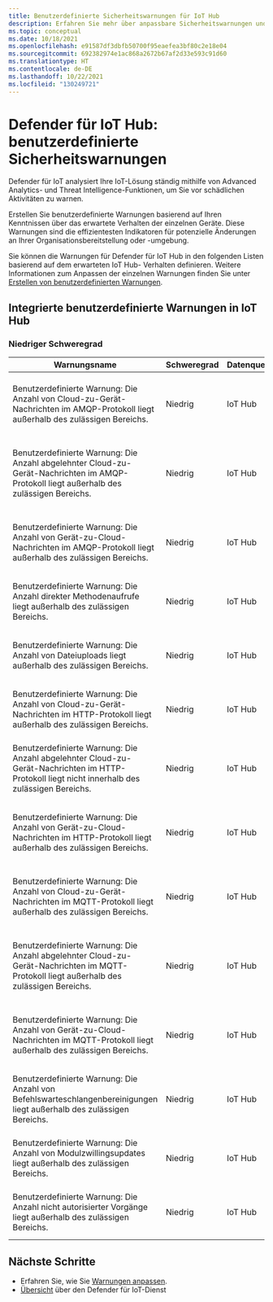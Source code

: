 ```yaml
---
title: Benutzerdefinierte Sicherheitswarnungen für IoT Hub
description: Erfahren Sie mehr über anpassbare Sicherheitswarnungen und empfohlene Wartungsvorgänge unter Verwendung der Features und Dienste von Defender für IoT Hub.
ms.topic: conceptual
ms.date: 10/18/2021
ms.openlocfilehash: e91587df3dbfb50700f95eaefea3bf80c2e18e04
ms.sourcegitcommit: 692382974e1ac868a2672b67af2d33e593c91d60
ms.translationtype: HT
ms.contentlocale: de-DE
ms.lasthandoff: 10/22/2021
ms.locfileid: "130249721"
---
```

# <a name="defender-for-iot-hub-custom-security-alerts"></a>Defender für IoT Hub: benutzerdefinierte Sicherheitswarnungen

Defender für IoT analysiert Ihre IoT-Lösung ständig mithilfe von Advanced Analytics- und Threat Intelligence-Funktionen, um Sie vor schädlichen Aktivitäten zu warnen.

Erstellen Sie benutzerdefinierte Warnungen basierend auf Ihren Kenntnissen über das erwartete Verhalten der einzelnen Geräte. Diese Warnungen sind die effizientesten Indikatoren für potenzielle Änderungen an Ihrer Organisationsbereitstellung oder -umgebung.

Sie können die Warnungen für Defender für IoT Hub in den folgenden Listen basierend auf dem erwarteten IoT Hub- Verhalten definieren. Weitere Informationen zum Anpassen der einzelnen Warnungen finden Sie unter [Erstellen von benutzerdefinierten Warnungen](quickstart-create-custom-alerts.md).

## <a name="built-in-custom-alerts-in-the-iot-hub"></a>Integrierte benutzerdefinierte Warnungen in IoT Hub

### <a name="low-severity"></a>Niedriger Schweregrad

| Warnungsname | Schweregrad | Datenquelle | BESCHREIBUNG | Warnungstyp |
|--|--|--|--|--|
| Benutzerdefinierte Warnung: Die Anzahl von Cloud-zu-Gerät-Nachrichten im AMQP-Protokoll liegt außerhalb des zulässigen Bereichs. | Niedrig | IoT Hub | Die Anzahl von Cloud-zu-Gerät-Nachrichten (AMQP-Protokoll) innerhalb eines bestimmten Zeitfensters liegt außerhalb des zurzeit konfigurierten und zulässigen Bereichs. | IoT_CA_AmqpC2DMessagesNotInAllowedRange |
| Benutzerdefinierte Warnung: Die Anzahl abgelehnter Cloud-zu-Gerät-Nachrichten im AMQP-Protokoll liegt außerhalb des zulässigen Bereichs. | Niedrig | IoT Hub | Die Anzahl der vom Gerät abgelehnten Cloud-zu-Gerät-Nachrichten (AMQP-Protokoll) innerhalb eines bestimmten Zeitfensters liegt außerhalb des zurzeit konfigurierten und zulässigen Bereichs. | IoT_CA_AmqpC2DRejectedMessagesNotInAllowedRange |
| Benutzerdefinierte Warnung: Die Anzahl von Gerät-zu-Cloud-Nachrichten im AMQP-Protokoll liegt außerhalb des zulässigen Bereichs. | Niedrig | IoT Hub | Die Menge der Gerät-zu-Cloud-Nachrichten (AMQP-Protokoll) innerhalb eines bestimmten Zeitfensters liegt außerhalb des zurzeit konfigurierten und zulässigen Bereichs. | IoT_CA_AmqpD2CMessagesNotInAllowedRange |
| Benutzerdefinierte Warnung: Die Anzahl direkter Methodenaufrufe liegt außerhalb des zulässigen Bereichs. | Niedrig | IoT Hub | Die Menge der direkten Methodenaufrufen innerhalb eines bestimmten Zeitfensters liegt außerhalb des zurzeit konfigurierten und zulässigen Bereichs. | IoT_CA_DirectMethodInvokesNotInAllowedRange |
| Benutzerdefinierte Warnung: Die Anzahl von Dateiuploads liegt außerhalb des zulässigen Bereichs. | Niedrig | IoT Hub | Die Menge von Dateiuploads innerhalb eines bestimmten Zeitfensters liegt außerhalb des zurzeit konfigurierten und zulässigen Bereichs. | IoT_CA_FileUploadsNotInAllowedRange |
| Benutzerdefinierte Warnung: Die Anzahl von Cloud-zu-Gerät-Nachrichten im HTTP-Protokoll liegt außerhalb des zulässigen Bereichs. | Niedrig | IoT Hub | Die Menge der Cloud-zu-Gerät-Nachrichten (HTTP-Protokoll) in einem Zeitfenster liegt nicht innerhalb des konfigurierten zulässigen Bereichs. | IoT_CA_HttpC2DMessagesNotInAllowedRange |
| Benutzerdefinierte Warnung: Die Anzahl abgelehnter Cloud-zu-Gerät-Nachrichten im HTTP-Protokoll liegt nicht innerhalb des zulässigen Bereichs. | Niedrig | IoT Hub | Die Menge der Cloud-zu-Gerät-Nachrichten (HTTP-Protokoll) innerhalb eines bestimmten Zeitfensters liegt außerhalb des zurzeit konfigurierten und zulässigen Bereichs. | IoT_CA_HttpC2DRejectedMessagesNotInAllowedRange |
| Benutzerdefinierte Warnung: Die Anzahl von Gerät-zu-Cloud-Nachrichten im HTTP-Protokoll liegt außerhalb des zulässigen Bereichs. | Niedrig | IoT Hub | Die Anzahl der Gerät-zu-Cloud-Nachrichten (HTTP-Protokoll) innerhalb eines bestimmten Zeitfensters liegt außerhalb des zurzeit konfigurierten und zulässigen Bereichs. | IoT_CA_HttpD2CMessagesNotInAllowedRange |
| Benutzerdefinierte Warnung: Die Anzahl von Cloud-zu-Gerät-Nachrichten im MQTT-Protokoll liegt außerhalb des zulässigen Bereichs. | Niedrig | IoT Hub | Die Menge der Cloud-zu-Gerät-Nachrichten (MQTT-Protokoll) innerhalb eines bestimmten Zeitfensters liegt außerhalb des zurzeit konfigurierten und zulässigen Bereichs. | IoT_CA_MqttC2DMessagesNotInAllowedRange |
| Benutzerdefinierte Warnung: Die Anzahl abgelehnter Cloud-zu-Gerät-Nachrichten im MQTT-Protokoll liegt außerhalb des zulässigen Bereichs. | Niedrig | IoT Hub | Die Anzahl der vom Gerät abgelehnten Cloud-zu-Gerät-Nachrichten (MQTT-Protokoll) innerhalb eines bestimmten Zeitfensters liegt außerhalb des zurzeit konfigurierten und zulässigen Bereichs. | IoT_CA_MqttC2DRejectedMessagesNotInAllowedRange |
| Benutzerdefinierte Warnung: Die Anzahl von Gerät-zu-Cloud-Nachrichten im MQTT-Protokoll liegt außerhalb des zulässigen Bereichs. | Niedrig | IoT Hub | Die Menge der Gerät-zu-Cloud-Nachrichten (MQTT-Protokoll) innerhalb eines bestimmten Zeitfensters liegt außerhalb des zurzeit konfigurierten und zulässigen Bereichs. | IoT_CA_MqttD2CMessagesNotInAllowedRange |
| Benutzerdefinierte Warnung: Die Anzahl von Befehlswarteschlangenbereinigungen liegt außerhalb des zulässigen Bereichs. | Niedrig | IoT Hub | Die Menge der Befehlswarteschlangenbereinigungen innerhalb eines bestimmten Zeitfensters liegt außerhalb des zurzeit konfigurierten und zulässigen Bereichs. | IoT_CA_QueuePurgesNotInAllowedRange |
| Benutzerdefinierte Warnung: Die Anzahl von Modulzwillingsupdates liegt außerhalb des zulässigen Bereichs. | Niedrig | IoT Hub | Die Menge der Modulzwillingsupdates innerhalb eines bestimmten Zeitfensters liegt außerhalb des zurzeit konfigurierten und zulässigen Bereichs. | IoT_CA_TwinUpdatesNotInAllowedRange |
| Benutzerdefinierte Warnung: Die Anzahl nicht autorisierter Vorgänge liegt außerhalb des zulässigen Bereichs. | Niedrig | IoT Hub | Die Menge nicht autorisierter Vorgänge innerhalb eines bestimmten Zeitfensters liegt außerhalb des zurzeit konfigurierten und zulässigen Bereichs. | IoT_CA_UnauthorizedOperationsNotInAllowedRange |

## <a name="next-steps"></a>Nächste Schritte

- Erfahren Sie, wie Sie [Warnungen anpassen](quickstart-create-custom-alerts.md).
- [Übersicht](overview.md) über den Defender für IoT-Dienst
